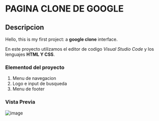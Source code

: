 # PAGINA CLONE DE GOOGLE
## Descripcion 
Hello, this is my first project: a **google clone** interface.

En este proyecto utilizamos el editor de codigo *Visual Studio Code* y los lenguajes **HTML Y CSS**.

### Elementod del proyecto
<ol>
  <li>Menu de navegacion</li>
  <li>Logo e input de busqueda</li>
  <li>Menu de footer</li>
</ol>

### Vista Previa
![image](https://github.com/01-Rosa/google-clone/assets/151805145/77687427-b925-4828-a065-c5770aded342)
